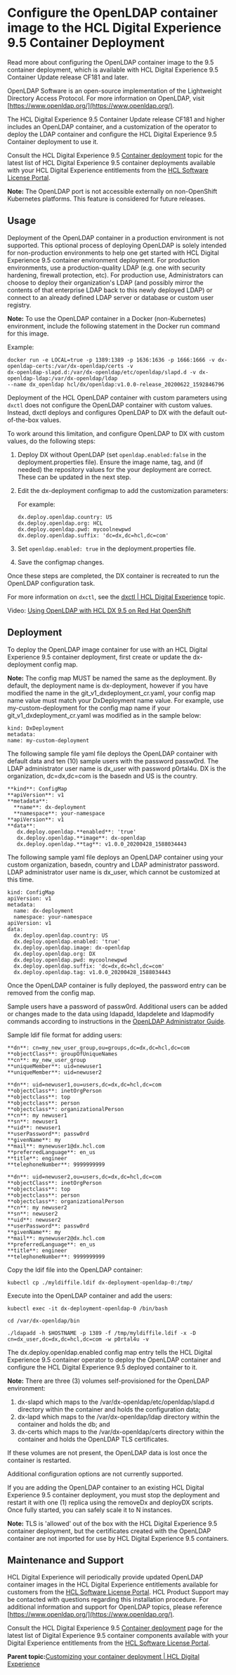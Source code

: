 # Configure the OpenLDAP container image to the HCL Digital Experience 9.5 Container Deployment

Read more about configuring the OpenLDAP container image to the 9.5 container deployment, which is available with HCL Digital Experience 9.5 Container Update release CF181 and later.

OpenLDAP Software is an open-source implementation of the Lightweight Directory Access Protocol. For more information on OpenLDAP, visit [https://www.openldap.org/](https://www.openldap.org/).

The HCL Digital Experience 9.5 Container Update release CF181 and higher includes an OpenLDAP container, and a customization of the operator to deploy the LDAP container and configure the HCL Digital Experience 9.5 Container deployment to use it.

Consult the HCL Digital Experience 9.5 [Container deployment](../install/rm_container_deployment.md) topic for the latest list of HCL Digital Experience 9.5 container deployments available with your HCL Digital Experience entitlements from the [HCL Software License Portal](https://www.hcltech.com/software/support/release).

**Note:** The OpenLDAP port is not accessible externally on non-OpenShift Kubernetes platforms. This feature is considered for future releases.

## Usage

Deployment of the OpenLDAP container in a production environment is not supported. This optional process of deploying OpenLDAP is solely intended for non-production environments to help one get started with HCL Digital Experience 9.5 container environment deployment. For production environments, use a production-quality LDAP \(e.g. one with security hardening, firewall protection, etc\). For production use, Administrators can choose to deploy their organization's LDAP \(and possibly mirror the contents of that enterprise LDAP back to this newly deployed LDAP\) or connect to an already defined LDAP server or database or custom user registry.

**Note:** To use the OpenLDAP container in a Docker \(non-Kubernetes\) environment, include the following statement in the Docker run command for this image.

Example:

```
docker run -e LOCAL=true -p 1389:1389 -p 1636:1636 -p 1666:1666 -v dx-openldap-certs:/var/dx-openldap/certs -v 
dx-openldap-slapd.d:/var/dx-openldap/etc/openldap/slapd.d -v dx-openldap-ldap:/var/dx-openldap/ldap 
--name dx_openldap hcl/dx/openldap:v1.0.0-release_20200622_1592846796
```

Deployment of the HCL OpenLDAP container with custom parameters using `dxctl` does not configure the OpenLDAP container with custom values. Instead, dxctl deploys and configures OpenLDAP to DX with the default out-of-the-box values.

To work around this limitation, and configure OpenLDAP to DX with custom values, do the following steps:

1.  Deploy DX without OpenLDAP \(set `openldap.enabled:false` in the deployment.properties file\). Ensure the image name, tag, and \(if needed\) the repository values for the your deployment are correct. These can be updated in the next step.
2.  Edit the dx-deployment configmap to add the customization parameters:

    For example:

    ```
    dx.deploy.openldap.country: US
    dx.deploy.openldap.org: HCL
    dx.deploy.openldap.pwd: mycoolnewpwd
    dx.deploy.openldap.suffix: 'dc=dx,dc=hcl,dc=com'
    ```

3.  Set `openldap.enabled: true` in the deployment.properties file.
4.  Save the configmap changes.

Once these steps are completed, the DX container is recreated to run the OpenLDAP configuration task.

For more information on `dxctl`, see the [dxctl \| HCL Digital Experience](dxtools_dxctl.md) topic.

Video: [Using OpenLDAP with HCL DX 9.5 on Red Hat OpenShift](https://www.youtube.com/watch?v=JLAahtJI_Y4)

## Deployment

To deploy the OpenLDAP image container for use with an HCL Digital Experience 9.5 container deployment, first create or update the dx-deployment config map.

**Note:** The config map MUST be named the same as the deployment. By default, the deployment name is dx-deployment, however if you have modified the name in the git\_v1\_dxdeployment\_cr.yaml, your config map name value must match your DxDeployment name value. For example, use my-custom-deployment for the config map name if your git\_v1\_dxdeployment\_cr.yaml was modified as in the sample below:

```
kind: DxDeployment
metadata:
name: my-custom-deployment
```

The following sample file yaml file deploys the OpenLDAP container with default data and ten \(10\) sample users with the password passw0rd. The LDAP administrator user name is dx\_user with password p0rtal4u. DX is the organization, dc=dx,dc=com is the basedn and US is the country.

```
**kind**: ConfigMap
**apiVersion**: v1
**metadata**:
  **name**: dx-deployment
  **namespace**: your-namespace
**apiVersion**: v1
**data**:
   dx.deploy.openldap.**enabled**: 'true'
   dx.deploy.openldap.**image**: dx-openldap
   dx.deploy.openldap.**tag**: v1.0.0_20200428_1588034443
```

The following sample yaml file deploys an OpenLDAP container using your custom organization, basedn, country and LDAP administrator password. LDAP administrator user name is dx\_user, which cannot be customized at this time.

```
kind: ConfigMap
apiVersion: v1
metadata:
  name: dx-deployment
  namespace: your-namespace
apiVersion: v1
data:
  dx.deploy.openldap.country: US
  dx.deploy.openldap.enabled: 'true'
  dx.deploy.openldap.image: dx-openldap
  dx.deploy.openldap.org: DX
  dx.deploy.openldap.pwd: mycoolnewpwd
  dx.deploy.openldap.suffix: 'dc=dx,dc=hcl,dc=com'
  dx.deploy.openldap.tag: v1.0.0_20200428_1588034443
```

Once the OpenLDAP container is fully deployed, the password entry can be removed from the config map.

Sample users have a password of passw0rd. Additional users can be added or changes made to the data using ldapadd, ldapdelete and ldapmodify commands according to instructions in the [OpenLDAP Administrator Guide](https://www.openldap.org/doc/admin24/guide.html).

Sample ldif file format for adding users:

```
**dn**: cn=my_new_user_group,ou=groups,dc=dx,dc=hcl,dc=com
**objectClass**: groupOfUniqueNames
**cn**: my_new_user_group
**uniqueMember**: uid=newuser1
**uniqueMember**: uid=newuser2

**dn**: uid=newuser1,ou=users,dc=dx,dc=hcl,dc=com
**objectClass**: inetOrgPerson
**objectclass**: top
**objectclass**: person
**objectclass**: organizationalPerson
**cn**: my newuser1
**sn**: newuser1
**uid**: newuser1
**userPassword**: passw0rd
**givenName**: my
**mail**: mynewuser1@dx.hcl.com
**preferredLanguage**: en_us
**title**: engineer
**telephoneNumber**: 9999999999

**dn**: uid=newuser2,ou=users,dc=dx,dc=hcl,dc=com
**objectClass**: inetOrgPerson
**objectclass**: top
**objectclass**: person
**objectclass**: organizationalPerson
**cn**: my newuser2
**sn**: newuser2
**uid**: newuser2
**userPassword**: passw0rd
**givenName**: my
**mail**: mynewuser2@dx.hcl.com
**preferredLanguage**: en_us
**title**: engineer
**telephoneNumber**: 9999999999
```

Copy the ldif file into the OpenLDAP container:

```
kubectl cp ./myldiffile.ldif dx-deployment-openldap-0:/tmp/
```

Execute into the OpenLDAP container and add the users:

```
kubectl exec -it dx-deployment-openldap-0 /bin/bash
```

```
cd /var/dx-openldap/bin
```

```
./ldapadd -h $HOSTNAME -p 1389 -f /tmp/myldiffile.ldif -x -D cn=dx_user,dc=dx,dc=hcl,dc=com -w p0rtal4u -v
```

The dx.deploy.openldap.enabled config map entry tells the HCL Digital Experience 9.5 container operator to deploy the OpenLDAP container and configure the HCL Digital Experience 9.5 deployed container to it.

**Note:** There are three \(3\) volumes self-provisioned for the OpenLDAP environment:

1.  dx-slapd which maps to the /var/dx-openldap/etc/openldap/slapd.d directory within the container and holds the configuration data;
2.  dx-lapd which maps to the /var/dx-openldap/ldap directory within the container and holds the db; and
3.  dx-certs which maps to the /var/dx-openldap/certs directory within the container and holds the OpenLDAP TLS certificates.

If these volumes are not present, the OpenLDAP data is lost once the container is restarted.

Additional configuration options are not currently supported.

If you are adding the OpenLDAP container to an existing HCL Digital Experience 9.5 container deployment, you must stop the deployment and restart it with one \(1\) replica using the removeDx and deployDX scripts. Once fully started, you can safely scale it to N instances.

**Note:** TLS is 'allowed' out of the box with the HCL Digital Experience 9.5 container deployment, but the certificates created with the OpenLDAP container are not imported for use by HCL Digital Experience 9.5 containers.

## Maintenance and Support

HCL Digital Experience will periodically provide updated OpenLDAP container images in the HCL Digital Experience entitlements available for customers from the [HCL Software License Portal](https://www.hcltech.com/software/support/release). HCL Product Support may be contacted with questions regarding this installation procedure. For additional information and support for OpenLDAP topics, please reference [https://www.openldap.org/](https://www.openldap.org/).

Consult the HCL Digital Experience 9.5 [Container deployment](../install/rm_container_deployment.md) page for the latest list of Digital Experience 9.5 container components available with your Digital Experience entitlements from the [HCL Software License Portal](https://www.hcltech.com/software/support/release).

**Parent topic:**[Customizing your container deployment \| HCL Digital Experience](../containerization/customization.md)

